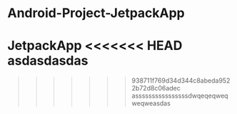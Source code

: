 # Android-Project-JetpackApp
JetpackApp
<<<<<<< HEAD
asdasdasdas
=======
>>>>>>> 938711f769d34d344c8abeda9522b72d8c06adec
assssssssssssssssdwqeqeqweqweqweasdas